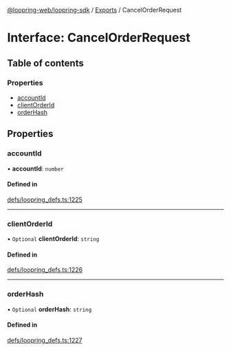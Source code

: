 [@loopring-web/loopring-sdk](../README.md) / [Exports](../modules.md) / CancelOrderRequest

# Interface: CancelOrderRequest

## Table of contents

### Properties

- [accountId](CancelOrderRequest.md#accountid)
- [clientOrderId](CancelOrderRequest.md#clientorderid)
- [orderHash](CancelOrderRequest.md#orderhash)

## Properties

### accountId

• **accountId**: `number`

#### Defined in

[defs/loopring_defs.ts:1225](https://github.com/Loopring/loopring_sdk/blob/9d83b66/src/defs/loopring_defs.ts#L1225)

___

### clientOrderId

• `Optional` **clientOrderId**: `string`

#### Defined in

[defs/loopring_defs.ts:1226](https://github.com/Loopring/loopring_sdk/blob/9d83b66/src/defs/loopring_defs.ts#L1226)

___

### orderHash

• `Optional` **orderHash**: `string`

#### Defined in

[defs/loopring_defs.ts:1227](https://github.com/Loopring/loopring_sdk/blob/9d83b66/src/defs/loopring_defs.ts#L1227)
